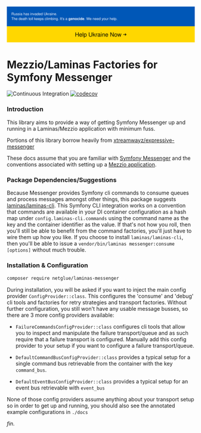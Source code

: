 [![Stand With Ukraine](https://raw.githubusercontent.com/vshymanskyy/StandWithUkraine/main/banner2-direct.svg)](https://vshymanskyy.github.io/StandWithUkraine)

# Mezzio/Laminas Factories for Symfony Messenger

![Continuous Integration](https://github.com/netglue/laminas-messenger/workflows/Continuous%20Integration/badge.svg)
[![codecov](https://codecov.io/gh/netglue/laminas-messenger/branch/main/graph/badge.svg)](https://codecov.io/gh/netglue/laminas-messenger)

### Introduction

This library aims to provide a way of getting Symfony Messenger up and running in a Laminas/Mezzio application with minimum fuss.

Portions of this library borrow heavily from [xtreamwayz/expressive-messenger](https://github.com/xtreamwayz/expressive-messenger)

These docs assume that you are familiar with [Symfony Messenger](https://symfony.com/doc/current/messenger.html) and the conventions associated with setting up a [Mezzio application](https://docs.mezzio.dev/mezzio/).

### Package Dependencies/Suggestions

Because Messenger provides Symfony cli commands to consume queues and process messages amongst other things, this package suggests [laminas/laminas-cli](https://github.com/laminas/laminas-cli). This Symfony CLI integration works on a convention that commands are available in your DI container configuration as a hash map under `config.laminas-cli.commands` using the command name as the key and the container identifier as the value. If that's not how you roll, then you'll still be able to benefit from the command factories, you'll just have to wire them up how you like. If you choose to install `laminas/laminas-cli`, then you'll be able to issue a `vendor/bin/laminas messenger:consume [options]` without much trouble. 

### Installation & Configuration

```bash
composer require netglue/laminas-messenger
```

During installation, you will be asked if you want to inject the main config provider `ConfigProvider::class`. This
configures the 'consume' and 'debug' cli tools and factories for retry strategies and transport factories.
Without further configuration, you still won't have any usable message busses, so there are 3 more config providers
available:

- `FailureCommandsConfigProvider::class` configures cli tools that allow you to inspect and manipulate the failure
  transport/queue and as such require that a failure transport is configured. Manually add this config provider to your
  setup if you want to configure a failure transport/queue.
  
- `DefaultCommandBusConfigProvider::class` provides a typical setup for a single command bus retrievable from the
  container with the key `command_bus`.
  
- `DefaultEventBusConfigProvider::class` provides a typical setup for an event bus retrievable with `event_bus`

None of those config providers assume anything about your transport setup so in order to get up and running, you should
also see the annotated example configurations in `./docs`

_fin._
